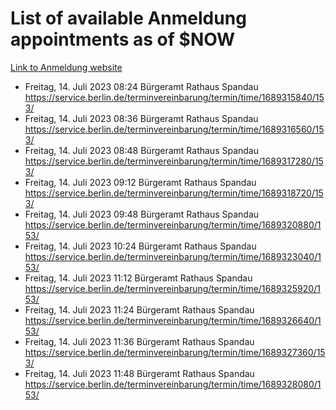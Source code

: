 # List of available Anmeldung appointments as of $NOW
[Link to Anmeldung website](https://service.berlin.de/terminvereinbarung/termin/tag.php?termin=1&anliegen[]=120686&dienstleisterlist=122210,122217,327316,122219,327312,122227,327314,122231,327346,122243,327348,122254,122252,329742,122260,329745,122262,329748,122271,327278,122273,327274,122277,327276,330436,122280,327294,122282,327290,122284,327292,122291,327270,122285,327266,122286,327264,122296,327268,150230,329760,122297,327286,122294,327284,122312,329763,122314,329775,122304,327330,122311,327334,122309,327332,317869,122281,327352,122279,329772,122283,122276,327324,122274,327326,122267,329766,122246,327318,122251,327320,122257,327322,122208,327298,122226,327300&herkunft=http%3A%2F%2Fservice.berlin.de%2Fdienstleistung%2F120686%2F)
- Freitag, 14. Juli 2023 08:24 Bürgeramt Rathaus Spandau https://service.berlin.de/terminvereinbarung/termin/time/1689315840/153/
- Freitag, 14. Juli 2023 08:36 Bürgeramt Rathaus Spandau https://service.berlin.de/terminvereinbarung/termin/time/1689316560/153/
- Freitag, 14. Juli 2023 08:48 Bürgeramt Rathaus Spandau https://service.berlin.de/terminvereinbarung/termin/time/1689317280/153/
- Freitag, 14. Juli 2023 09:12 Bürgeramt Rathaus Spandau https://service.berlin.de/terminvereinbarung/termin/time/1689318720/153/
- Freitag, 14. Juli 2023 09:48 Bürgeramt Rathaus Spandau https://service.berlin.de/terminvereinbarung/termin/time/1689320880/153/
- Freitag, 14. Juli 2023 10:24 Bürgeramt Rathaus Spandau https://service.berlin.de/terminvereinbarung/termin/time/1689323040/153/
- Freitag, 14. Juli 2023 11:12 Bürgeramt Rathaus Spandau https://service.berlin.de/terminvereinbarung/termin/time/1689325920/153/
- Freitag, 14. Juli 2023 11:24 Bürgeramt Rathaus Spandau https://service.berlin.de/terminvereinbarung/termin/time/1689326640/153/
- Freitag, 14. Juli 2023 11:36 Bürgeramt Rathaus Spandau https://service.berlin.de/terminvereinbarung/termin/time/1689327360/153/
- Freitag, 14. Juli 2023 11:48 Bürgeramt Rathaus Spandau https://service.berlin.de/terminvereinbarung/termin/time/1689328080/153/
